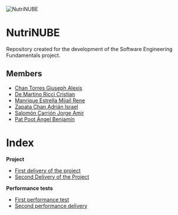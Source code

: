 ![NutriNUBE](https://github.com/Giuseph-CT/FIS-Proyecto-2023/assets/143374569/2679d082-7afd-48e8-9de5-c2ed5aede18f)
# NutriNUBE
Repository created for the development of the Software Engineering Fundamentals project.


## Members

- [Chan Torres Giuseph Alexis](https://github.com/Giuseph-CT)
- [De Martino Ricci Cristian](https://github.com/cristTianDeMartino)
- [Manrique Estrella Mijaíl Rene](https://github.com/MijailManrique)
- [Zapata Chan Adrián Israel](CarlosYonson%20%28github.com%29)
- [Salomón Carrión Jorge Amir](https://github.com/AmirSalomon)
- [Pat Poot Ángel Benjamín](https://github.com/BenjaminPoot)

# Index
**Project**
 - [First delivery of the project](https://github.com/Giuseph-CT/FIS-Proyecto-2023/tree/PrimeraEntrega_MD)
 - [Second Delivery of the Project](https://github.com/Giuseph-CT/FIS-Proyecto-2023/tree/SegundaEntrega_MD)

**Performance tests**

 - [First performance test](https://github.com/Giuseph-CT/FIS-Proyecto-2023/tree/PD-1)
 - [Second performance delivery](https://github.com/Giuseph-CT/FIS-Proyecto-2023/tree/PD-2-3)
